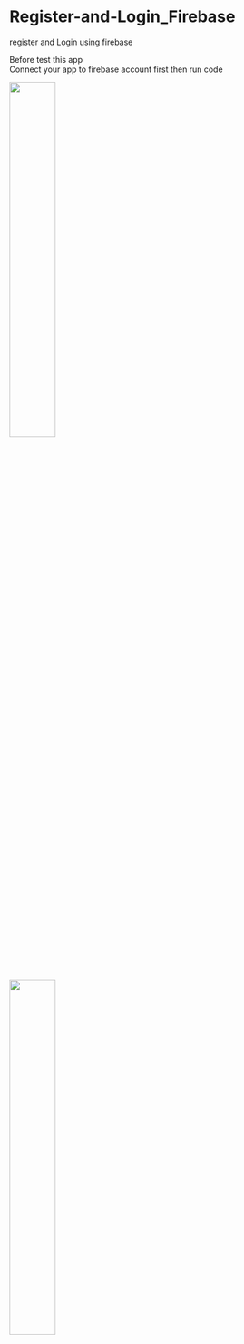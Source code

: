 # Register-and-Login_Firebase
register and Login using firebase 

Before test this app <br/>
Connect your app to firebase account first then run code 





<img src=https://user-images.githubusercontent.com/54688005/91909569-c497c700-ecad-11ea-87e4-d2cd6b9f5db1.PNG 
    width = 40%>
  <img width ="5%"/> 
<br/><br/>
<img src=https://user-images.githubusercontent.com/54688005/91909619-d8432d80-ecad-11ea-99fa-5c4461cdc38b.PNG width = 40%>
  <img width ="5%"/> 
